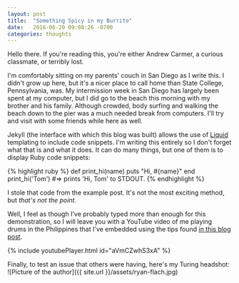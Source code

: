```yaml
---
layout: post
title:  "Something Spicy in my Burrito"
date:   2016-06-20 09:08:26 -0700
categories: thoughts
---
```

Hello there. If you're reading this, you're either Andrew Carmer, a curious classmate, or terribly lost.

I'm comfortably sitting on my parents' couch in San Diego as I write this. I didn't grow up here, but it's a nicer place to call home than State College, Pennsylvania, was. My intermission week in San Diego has largely been spent at my computer, but I did go to the beach this morning with my brother and his family. Although crowded, body surfing and walking the beach down to the pier was a much needed break from computers. I'll try and visit with some friends while here as well.

Jekyll (the interface with which this blog was built) allows the use of [Liquid](https://github.com/Shopify/liquid/wiki) templating to include code snippets. I'm writing this entirely so I don't forget what that is and what it does. It can do many things, but one of them is to display Ruby code snippets:

{% highlight ruby %}
def print_hi(name)
  puts "Hi, #{name}"
end
print_hi('Tom')
#=> prints 'Hi, Tom' to STDOUT.
{% endhighlight %}

I stole that code from the example post. It's not the most exciting method, but _that's not the point_.

Well, I feel as though I've probably typed more than enough for this demonstration, so I will leave you with a YouTube video of me playing drums in the Philippines that I've embedded using the tips found [in this blog post](http://www.adamwadeharris.com/how-to-easily-embed-youtube-videos-in-jekyll-sites-without-a-plugin/).

{% include youtubePlayer.html id="aVmCZwhS3xA" %}

Finally, to test an issue that others were having, here's my Turing headshot:
![Picture of the author]({{ site.url }}/assets/ryan-flach.jpg)
